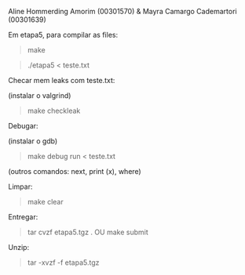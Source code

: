 Aline Hommerding Amorim (00301570) & Mayra Camargo Cademartori (00301639)

Em etapa5, para compilar as files:

> make

> ./etapa5 < teste.txt

Checar mem leaks com teste.txt:

(instalar o valgrind)

> make checkleak

Debugar:

(instalar o gdb)

> make debug
> run < teste.txt

(outros comandos: next, print (x), where)

Limpar:

> make clear

Entregar:

> tar cvzf etapa5.tgz .
> OU
> make submit

Unzip:

> tar -xvzf -f etapa5.tgz
